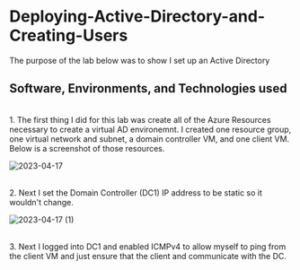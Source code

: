 # Deploying-Active-Directory-and-Creating-Users
The purpose of the lab below was to show I set up an Active Directory 

<h2> Software, Environments, and Technologies used</h2>

<br>1. The first thing I did for this lab was create all of the Azure Resources necessary to create a virtual AD environemnt. I created one resource group, one virtual network and subnet, a domain controller VM, and one client VM. Below is a screenshot of those resources.</br>

![2023-04-17](https://user-images.githubusercontent.com/55405034/232587409-52125d7e-9024-4d7b-a115-e553e5d46772.png)

<br>2. Next I set the Domain Controller (DC1) IP address to be static so it wouldn't change.</br>

![2023-04-17 (1)](https://user-images.githubusercontent.com/55405034/232588050-7e15701b-e108-4a4b-97af-a4b2d90c2f2f.png)

<br>3. Next I logged into DC1 and enabled ICMPv4 to allow myself to ping from the client VM and just ensure that the client and communicate with the DC. </br>

<br>
